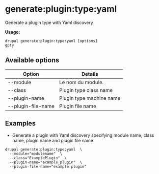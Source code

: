 # generate:plugin:type:yaml
Generate a plugin type with Yaml discovery

**Usage:**
```
drupal generate:plugin:type:yaml [options]
gpty
```

## Available options
Option | Details
-------|-------------
--module | Le nom du module.
--class | Plugin type class name
--plugin-name | Plugin type machine name
--plugin-file-name | Plugin file name

## Examples
* Generate a plugin with Yaml discovery specifying module name, class name, plugin name and plugin file name
```
drupal generate:plugin:type:yaml  \
  --module="modulename"  \
  --class="ExamplePlugin"  \
  --plugin-name="example_plugin"  \
  --plugin-file-name="example.plugin"
```

